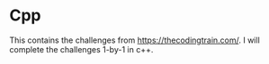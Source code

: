 # Cpp
This contains the challenges from  https://thecodingtrain.com/. I will complete the challenges 1-by-1 in c++.
